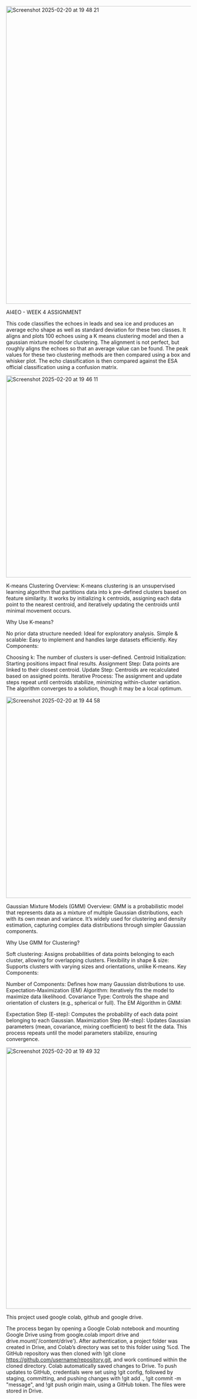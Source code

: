 <img width="812" alt="Screenshot 2025-02-20 at 19 48 21" src="https://github.com/user-attachments/assets/51a362e9-db99-46c0-aed1-013995c470b3" />


AI4EO - WEEK 4 ASSIGNMENT

This code classifies the echoes in leads and sea ice and produces an average echo shape as well as standard deviation for these two classes. 
It aligns and plots 100 echoes using a K means clustering model and then a gaussian mixture model for clustering. The alignment is not perfect, but roughly aligns the echoes so that an average value can be found. The peak values for these two clustering methods are then compared using a box and whisker plot.
The echo classification is then compared against the ESA official classification using a confusion matrix.

<img width="551" alt="Screenshot 2025-02-20 at 19 46 11" src="https://github.com/user-attachments/assets/a8238043-21f4-4816-84b9-41b215c0dab8" />

K-means Clustering Overview:
K-means clustering is an unsupervised learning algorithm that partitions data into k pre-defined clusters based on feature similarity. It works by initializing k centroids, assigning each data point to the nearest centroid, and iteratively updating the centroids until minimal movement occurs.

Why Use K-means?

No prior data structure needed: Ideal for exploratory analysis.
Simple & scalable: Easy to implement and handles large datasets efficiently.
Key Components:

Choosing k: The number of clusters is user-defined.
Centroid Initialization: Starting positions impact final results.
Assignment Step: Data points are linked to their closest centroid.
Update Step: Centroids are recalculated based on assigned points.
Iterative Process:
The assignment and update steps repeat until centroids stabilize, minimizing within-cluster variation. The algorithm converges to a solution, though it may be a local optimum.

<img width="549" alt="Screenshot 2025-02-20 at 19 44 58" src="https://github.com/user-attachments/assets/80046248-2bbe-4cd8-9e50-2dcb3c8c7eaf" />

Gaussian Mixture Models (GMM) Overview:
GMM is a probabilistic model that represents data as a mixture of multiple Gaussian distributions, each with its own mean and variance. It’s widely used for clustering and density estimation, capturing complex data distributions through simpler Gaussian components.

Why Use GMM for Clustering?

Soft clustering: Assigns probabilities of data points belonging to each cluster, allowing for overlapping clusters.
Flexibility in shape & size: Supports clusters with varying sizes and orientations, unlike K-means.
Key Components:

Number of Components: Defines how many Gaussian distributions to use.
Expectation-Maximization (EM) Algorithm: Iteratively fits the model to maximize data likelihood.
Covariance Type: Controls the shape and orientation of clusters (e.g., spherical or full).
The EM Algorithm in GMM:

Expectation Step (E-step): Computes the probability of each data point belonging to each Gaussian.
Maximization Step (M-step): Updates Gaussian parameters (mean, covariance, mixing coefficient) to best fit the data.
This process repeats until the model parameters stabilize, ensuring convergence.

<img width="713" alt="Screenshot 2025-02-20 at 19 49 32" src="https://github.com/user-attachments/assets/8b0ae5ed-c36c-422b-85c6-634c91ab0041" />


This project used google colab, github and google drive.

The process began by opening a Google Colab notebook and mounting Google Drive using from google.colab import drive and drive.mount('/content/drive'). After authentication, a project folder was created in Drive, and Colab’s directory was set to this folder using %cd. The GitHub repository was then cloned with !git clone https://github.com/username/repository.git, and work continued within the cloned directory. Colab automatically saved changes to Drive. To push updates to GitHub, credentials were set using !git config, followed by staging, committing, and pushing changes with !git add ., !git commit -m "message", and !git push origin main, using a GitHub token. The files were stored in Drive.
